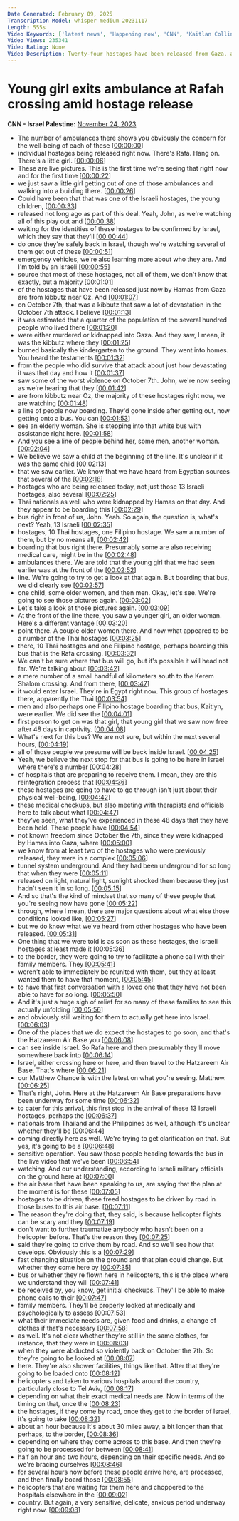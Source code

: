 ```yaml
---
Date Generated: February 09, 2025
Transcription Model: whisper medium 20231117
Length: 555s
Video Keywords: ['latest news', 'Happening now', 'CNN', 'Kaitlan Collins', 'Israel Hamas Truce', 'Israel Hamas Hostages', 'Israel Hamas War', 'Tel Aviv', 'Gaza', 'Gaza Strip', 'Middle East', 'Israel', 'Palestinians', 'Rafah', 'Rafah Crossing', 'Thai Nationals', 'Israel Hamas Hostage Deal', 'Palestinian Prisoners', 'John Berman', 'CNN News Central', 'Red Cross']
Video Views: 235341
Video Rating: None
Video Description: Twenty-four hostages have been released from Gaza, according to the International Committee of the Red Cross, as a truce between Israel and Hamas appears to be holding. CNN's John Berman reacts to seeing images of a young girl exiting an ambulance at the Rafah crossing. #CNN #News
---
```


# Young girl exits ambulance at Rafah crossing amid hostage release
**CNN - Israel Palestine:** [November 24, 2023](https://www.youtube.com/watch?v=zvYqPJeFUV8)
*  The number of ambulances there shows you obviously the concern for the well-being of each of these [[00:00:00](https://www.youtube.com/watch?v=zvYqPJeFUV8&t=0.0s)]
*  individual hostages being released right now. There's Rafa. Hang on. There's a little girl. [[00:00:06](https://www.youtube.com/watch?v=zvYqPJeFUV8&t=6.24s)]
*  These are live pictures. This is the first time we're seeing that right now and for the first time [[00:00:22](https://www.youtube.com/watch?v=zvYqPJeFUV8&t=22.8s)]
*  we just saw a little girl getting out of one of those ambulances and walking into a building there. [[00:00:26](https://www.youtube.com/watch?v=zvYqPJeFUV8&t=26.64s)]
*  Could have been that that was one of the Israeli hostages, the young children, [[00:00:33](https://www.youtube.com/watch?v=zvYqPJeFUV8&t=33.44s)]
*  released not long ago as part of this deal. Yeah, John, as we're watching all of this play out and [[00:00:38](https://www.youtube.com/watch?v=zvYqPJeFUV8&t=38.24s)]
*  waiting for the identities of these hostages to be confirmed by Israel, which they say that they'll [[00:00:44](https://www.youtube.com/watch?v=zvYqPJeFUV8&t=44.480000000000004s)]
*  do once they're safely back in Israel, though we're watching several of them get out of these [[00:00:51](https://www.youtube.com/watch?v=zvYqPJeFUV8&t=51.28s)]
*  emergency vehicles, we're also learning more about who they are. And I'm told by an Israeli [[00:00:55](https://www.youtube.com/watch?v=zvYqPJeFUV8&t=55.68s)]
*  source that most of these hostages, not all of them, we don't know that exactly, but a majority [[00:01:01](https://www.youtube.com/watch?v=zvYqPJeFUV8&t=61.12s)]
*  of the hostages that have been released just now by Hamas from Gaza are from kibbutz near Oz. And [[00:01:07](https://www.youtube.com/watch?v=zvYqPJeFUV8&t=67.03999999999999s)]
*  on October 7th, that was a kibbutz that saw a lot of devastation in the October 7th attack. I believe [[00:01:13](https://www.youtube.com/watch?v=zvYqPJeFUV8&t=73.76s)]
*  it was estimated that a quarter of the population of the several hundred people who lived there [[00:01:20](https://www.youtube.com/watch?v=zvYqPJeFUV8&t=80.24s)]
*  were either murdered or kidnapped into Gaza. And they saw, I mean, it was the kibbutz where they [[00:01:25](https://www.youtube.com/watch?v=zvYqPJeFUV8&t=85.83999999999999s)]
*  burned basically the kindergarten to the ground. They went into homes. You heard the testaments [[00:01:32](https://www.youtube.com/watch?v=zvYqPJeFUV8&t=92.39999999999999s)]
*  from the people who did survive that attack about just how devastating it was that day and how it [[00:01:37](https://www.youtube.com/watch?v=zvYqPJeFUV8&t=97.67999999999999s)]
*  saw some of the worst violence on October 7th. John, we're now seeing as we're hearing that they [[00:01:42](https://www.youtube.com/watch?v=zvYqPJeFUV8&t=102.24s)]
*  are from kibbutz near Oz, the majority of these hostages right now, we are watching [[00:01:48](https://www.youtube.com/watch?v=zvYqPJeFUV8&t=108.8s)]
*  a line of people now boarding. They'd gone inside after getting out, now getting onto a bus. You can [[00:01:53](https://www.youtube.com/watch?v=zvYqPJeFUV8&t=113.28s)]
*  see an elderly woman. She is stepping into that white bus with assistance right here. [[00:01:58](https://www.youtube.com/watch?v=zvYqPJeFUV8&t=118.08s)]
*  And you see a line of people behind her, some men, another woman. [[00:02:04](https://www.youtube.com/watch?v=zvYqPJeFUV8&t=124.08s)]
*  We believe we saw a child at the beginning of the line. It's unclear if it was the same child [[00:02:13](https://www.youtube.com/watch?v=zvYqPJeFUV8&t=133.76s)]
*  that we saw earlier. We know that we have heard from Egyptian sources that several of the [[00:02:18](https://www.youtube.com/watch?v=zvYqPJeFUV8&t=138.96s)]
*  hostages who are being released today, not just those 13 Israeli hostages, also several [[00:02:25](https://www.youtube.com/watch?v=zvYqPJeFUV8&t=145.44s)]
*  Thai nationals as well who were kidnapped by Hamas on that day. And they appear to be boarding this [[00:02:29](https://www.youtube.com/watch?v=zvYqPJeFUV8&t=149.44s)]
*  bus right in front of us, John. Yeah. So again, the question is, what's next? Yeah, 13 Israeli [[00:02:35](https://www.youtube.com/watch?v=zvYqPJeFUV8&t=155.84s)]
*  hostages, 10 Thai hostages, one Filipino hostage. We saw a number of them, but by no means all, [[00:02:42](https://www.youtube.com/watch?v=zvYqPJeFUV8&t=162.48s)]
*  boarding that bus right there. Presumably some are also receiving medical care, might be in the [[00:02:48](https://www.youtube.com/watch?v=zvYqPJeFUV8&t=168.79999999999998s)]
*  ambulances there. We are told that the young girl that we had seen earlier was at the front of the [[00:02:52](https://www.youtube.com/watch?v=zvYqPJeFUV8&t=172.39999999999998s)]
*  line. We're going to try to get a look at that again. But boarding that bus, we did clearly see [[00:02:57](https://www.youtube.com/watch?v=zvYqPJeFUV8&t=177.2s)]
*  one child, some older women, and then men. Okay, let's see. We're going to see those pictures again. [[00:03:02](https://www.youtube.com/watch?v=zvYqPJeFUV8&t=182.32s)]
*  Let's take a look at those pictures again. [[00:03:09](https://www.youtube.com/watch?v=zvYqPJeFUV8&t=189.68s)]
*  At the front of the line there, you saw a younger girl, an older woman. Here's a different vantage [[00:03:20](https://www.youtube.com/watch?v=zvYqPJeFUV8&t=200.8s)]
*  point there. A couple older women there. And now what appeared to be a number of the Thai hostages [[00:03:25](https://www.youtube.com/watch?v=zvYqPJeFUV8&t=205.76s)]
*  there, 10 Thai hostages and one Filipino hostage, perhaps boarding this bus that is the Rafa crossing. [[00:03:32](https://www.youtube.com/watch?v=zvYqPJeFUV8&t=212.48s)]
*  We can't be sure where that bus will go, but it's possible it will head not far. We're talking about [[00:03:42](https://www.youtube.com/watch?v=zvYqPJeFUV8&t=222.07999999999998s)]
*  a mere number of a small handful of kilometers south to the Kerem Shalom crossing. And from there, [[00:03:47](https://www.youtube.com/watch?v=zvYqPJeFUV8&t=227.6s)]
*  it would enter Israel. They're in Egypt right now. This group of hostages there, apparently the Thai [[00:03:54](https://www.youtube.com/watch?v=zvYqPJeFUV8&t=234.16s)]
*  men and also perhaps one Filipino hostage boarding that bus, Kaitlyn, were earlier. We did see the [[00:04:01](https://www.youtube.com/watch?v=zvYqPJeFUV8&t=241.04s)]
*  first person to get on was that girl, that young girl that we saw now free after 48 days in captivity. [[00:04:08](https://www.youtube.com/watch?v=zvYqPJeFUV8&t=248.0s)]
*  What's next for this bus? We are not sure, but within the next several hours, [[00:04:19](https://www.youtube.com/watch?v=zvYqPJeFUV8&t=259.36s)]
*  all of those people we presume will be back inside Israel. [[00:04:25](https://www.youtube.com/watch?v=zvYqPJeFUV8&t=265.2s)]
*  Yeah, we believe the next stop for that bus is going to be here in Israel where there's a number [[00:04:28](https://www.youtube.com/watch?v=zvYqPJeFUV8&t=268.96s)]
*  of hospitals that are preparing to receive them. I mean, they are this reintegration process that [[00:04:36](https://www.youtube.com/watch?v=zvYqPJeFUV8&t=276.64s)]
*  these hostages are going to have to go through isn't just about their physical well-being, [[00:04:42](https://www.youtube.com/watch?v=zvYqPJeFUV8&t=282.15999999999997s)]
*  these medical checkups, but also meeting with therapists and officials here to talk about what [[00:04:47](https://www.youtube.com/watch?v=zvYqPJeFUV8&t=287.12s)]
*  they've seen, what they've experienced in these 48 days that they have been held. These people have [[00:04:54](https://www.youtube.com/watch?v=zvYqPJeFUV8&t=294.88s)]
*  not known freedom since October the 7th, since they were kidnapped by Hamas into Gaza, where [[00:05:00](https://www.youtube.com/watch?v=zvYqPJeFUV8&t=300.08s)]
*  we know from at least two of the hostages who were previously released, they were in a complex [[00:05:06](https://www.youtube.com/watch?v=zvYqPJeFUV8&t=306.08s)]
*  tunnel system underground. And they had been underground for so long that when they were [[00:05:11](https://www.youtube.com/watch?v=zvYqPJeFUV8&t=311.36s)]
*  released on light, natural light, sunlight shocked them because they just hadn't seen it in so long. [[00:05:15](https://www.youtube.com/watch?v=zvYqPJeFUV8&t=315.92s)]
*  And so that's the kind of mindset that so many of these people that you're seeing now have gone [[00:05:22](https://www.youtube.com/watch?v=zvYqPJeFUV8&t=322.72s)]
*  through, where I mean, there are major questions about what else those conditions looked like, [[00:05:27](https://www.youtube.com/watch?v=zvYqPJeFUV8&t=327.6s)]
*  but we do know what we've heard from other hostages who have been released. [[00:05:31](https://www.youtube.com/watch?v=zvYqPJeFUV8&t=331.84000000000003s)]
*  One thing that we were told is as soon as these hostages, the Israeli hostages at least made it [[00:05:36](https://www.youtube.com/watch?v=zvYqPJeFUV8&t=336.32000000000005s)]
*  to the border, they were going to try to facilitate a phone call with their family members. They [[00:05:41](https://www.youtube.com/watch?v=zvYqPJeFUV8&t=341.68s)]
*  weren't able to immediately be reunited with them, but they at least wanted them to have that moment, [[00:05:45](https://www.youtube.com/watch?v=zvYqPJeFUV8&t=345.68s)]
*  to have that first conversation with a loved one that they have not been able to have for so long. [[00:05:50](https://www.youtube.com/watch?v=zvYqPJeFUV8&t=350.4s)]
*  And it's just a huge sigh of relief for so many of these families to see this actually unfolding [[00:05:56](https://www.youtube.com/watch?v=zvYqPJeFUV8&t=356.08s)]
*  and obviously still waiting for them to actually get here into Israel. [[00:06:03](https://www.youtube.com/watch?v=zvYqPJeFUV8&t=363.59999999999997s)]
*  One of the places that we do expect the hostages to go soon, and that's the Hatzareem Air Base you [[00:06:08](https://www.youtube.com/watch?v=zvYqPJeFUV8&t=368.4s)]
*  can see inside Israel. So Rafa here and then presumably they'll move somewhere back into [[00:06:14](https://www.youtube.com/watch?v=zvYqPJeFUV8&t=374.64s)]
*  Israel, either crossing here or here, and then travel to the Hatzareem Air Base. That's where [[00:06:21](https://www.youtube.com/watch?v=zvYqPJeFUV8&t=381.03999999999996s)]
*  our Matthew Chance is with the latest on what you're seeing. Matthew. [[00:06:25](https://www.youtube.com/watch?v=zvYqPJeFUV8&t=385.68s)]
*  That's right, John. Here at the Hatzareem Air Base preparations have been underway for some time [[00:06:32](https://www.youtube.com/watch?v=zvYqPJeFUV8&t=392.0s)]
*  to cater for this arrival, this first stop in the arrival of these 13 Israeli hostages, perhaps the [[00:06:37](https://www.youtube.com/watch?v=zvYqPJeFUV8&t=397.03999999999996s)]
*  nationals from Thailand and the Philippines as well, although it's unclear whether they'll be [[00:06:44](https://www.youtube.com/watch?v=zvYqPJeFUV8&t=404.48s)]
*  coming directly here as well. We're trying to get clarification on that. But yes, it's going to be a [[00:06:48](https://www.youtube.com/watch?v=zvYqPJeFUV8&t=408.32s)]
*  sensitive operation. You saw those people heading towards the bus in the live video that we've been [[00:06:54](https://www.youtube.com/watch?v=zvYqPJeFUV8&t=414.64000000000004s)]
*  watching. And our understanding, according to Israeli military officials on the ground here at [[00:07:00](https://www.youtube.com/watch?v=zvYqPJeFUV8&t=420.48s)]
*  the air base that have been speaking to us, are saying that the plan at the moment is for these [[00:07:05](https://www.youtube.com/watch?v=zvYqPJeFUV8&t=425.68s)]
*  hostages to be driven, these freed hostages to be driven by road in those buses to this air base. [[00:07:11](https://www.youtube.com/watch?v=zvYqPJeFUV8&t=431.52s)]
*  The reason they're doing that, they said, is because helicopter flights can be scary and they [[00:07:19](https://www.youtube.com/watch?v=zvYqPJeFUV8&t=439.03999999999996s)]
*  don't want to further traumatize anybody who hasn't been on a helicopter before. That's the reason they [[00:07:25](https://www.youtube.com/watch?v=zvYqPJeFUV8&t=445.35999999999996s)]
*  said they're going to drive them by road. And so we'll see how that develops. Obviously this is a [[00:07:29](https://www.youtube.com/watch?v=zvYqPJeFUV8&t=449.76s)]
*  fast changing situation on the ground and that plan could change. But whether they come here by [[00:07:35](https://www.youtube.com/watch?v=zvYqPJeFUV8&t=455.44s)]
*  bus or whether they're flown here in helicopters, this is the place where we understand they will [[00:07:41](https://www.youtube.com/watch?v=zvYqPJeFUV8&t=461.52s)]
*  be received by, you know, get initial checkups. They'll be able to make phone calls to their [[00:07:47](https://www.youtube.com/watch?v=zvYqPJeFUV8&t=467.2s)]
*  family members. They'll be properly looked at medically and psychologically to assess [[00:07:53](https://www.youtube.com/watch?v=zvYqPJeFUV8&t=473.28s)]
*  what their immediate needs are, given food and drinks, a change of clothes if that's necessary [[00:07:58](https://www.youtube.com/watch?v=zvYqPJeFUV8&t=478.24s)]
*  as well. It's not clear whether they're still in the same clothes, for instance, that they were in [[00:08:03](https://www.youtube.com/watch?v=zvYqPJeFUV8&t=483.28s)]
*  when they were abducted so violently back on October the 7th. So they're going to be looked at [[00:08:07](https://www.youtube.com/watch?v=zvYqPJeFUV8&t=487.52s)]
*  here. They're also shower facilities, things like that. After that they're going to be loaded onto [[00:08:12](https://www.youtube.com/watch?v=zvYqPJeFUV8&t=492.4s)]
*  helicopters and taken to various hospitals around the country, particularly close to Tel Aviv, [[00:08:17](https://www.youtube.com/watch?v=zvYqPJeFUV8&t=497.44s)]
*  depending on what their exact medical needs are. Now in terms of the timing on that, once the [[00:08:23](https://www.youtube.com/watch?v=zvYqPJeFUV8&t=503.59999999999997s)]
*  the hostages, if they come by road, once they get to the border of Israel, it's going to take [[00:08:32](https://www.youtube.com/watch?v=zvYqPJeFUV8&t=512.16s)]
*  about an hour because it's about 30 miles away, a bit longer than that perhaps, to the border, [[00:08:36](https://www.youtube.com/watch?v=zvYqPJeFUV8&t=516.64s)]
*  depending on where they come across to this base. And then they're going to be processed for between [[00:08:41](https://www.youtube.com/watch?v=zvYqPJeFUV8&t=521.44s)]
*  half an hour and two hours, depending on their specific needs. And so we're bracing ourselves [[00:08:46](https://www.youtube.com/watch?v=zvYqPJeFUV8&t=526.56s)]
*  for several hours now before these people arrive here, are processed, and then finally board those [[00:08:55](https://www.youtube.com/watch?v=zvYqPJeFUV8&t=535.12s)]
*  helicopters that are waiting for them here and choppered to the hospitals elsewhere in the [[00:09:02](https://www.youtube.com/watch?v=zvYqPJeFUV8&t=542.08s)]
*  country. But again, a very sensitive, delicate, anxious period underway right now. [[00:09:08](https://www.youtube.com/watch?v=zvYqPJeFUV8&t=548.64s)]
